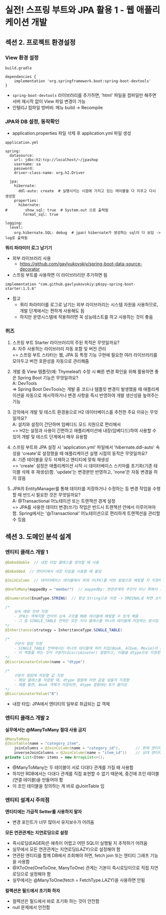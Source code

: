 # 실전! 스프링 부트와 JPA 활용 1 - 웹 애플리케이션 개발
## 섹션 2. 프로젝트 환경설정
### View 환경 설정
~~~
build.gradle

dependencies {
    implementation 'org.springframework.boot:spring-boot-devtools'
}
~~~
- `spring-boot-devtools` 라이브러리를 추가하면, 'html' 파일을 컴파일만 해주면 서버 재시작 없이 View 파일 변경이 가능
- 인텔리J 컴파일 방버비: 메뉴 build -> Recompile

### JPA와 DB 설정, 동작확인
- application.properties 파일 삭제 후 application.yml 파일 생성
~~~
application.yml

spring:
  datasource:
    url: jdbc:h2:tcp://localhost/~/jpashop
    username: sa
    password:
    driver-class-name: org.h2.Driver

  jpa:
    hibernate:
      ddl-auto: create  # 실행시키는 시점에 가지고 있는 테이블을 다 지우고 다시 생성함
    properties:
      hibernate:
#        show_sql: true  # System.out 으로 출력됨
        format_sql: true

logging:
  level:
    org.hibernate.SQL: debug  # jpa나 hibernate가 생성하는 sql이 다 보임 -> log로 출력됨
~~~

**쿼리 파라미터 로그 남기기**
- 외부 라이브러리 사용
    - https://github.com/gavlyukovskiy/spring-boot-data-source-decorator
- 스프링 부트를 사용하면 이 라이브러리만 추가하면 됨
~~~
implementation "com.github.gavlyukovskiy:p6spy-spring-boot-starter:1.5.6"
~~~
- 참고
    - 쿼리 파라미터를 로그로 남기는 외부 라이브러리는 시스템 자원을 사용하므로, 개발 단계에서는 편하게 사용해도 됨
    - 하지만 운영시스템에 적용하려면 꼭 성능테스트를 하고 사용하는 것이 좋음

### 퀴즈
1. 스프링 부트 Starter 라이브러리의 주된 목적은 무엇일까요?<br>
    A: 자주 사용하는 라이브러리 자동 포함 및 버전 관리<br>
    => 스프링 부트 스타터는 웹, JPA 등 특정 기능 구현에 필요한 여러 라이브러리를 모아두고 버전 호환성을 자동으로 관리해줌

2. 개발 중 View 템플릿(예: Thymeleaf) 수정 시 빠른 변경 확인을 위해 활용하면 좋은 Spring Boot 기능은 무엇일까요?<br>
    A: DevTools<br>
    => Spring Boot DevTools는 개발 중 코드나 템플릿 변경이 발생했을 때 애플리케이션을 자동으로 재시작하거나 변경 사항을 즉시 반영하여 개발 생산성을 높여주는 기능

3. 강의에서 개발 및 테스트 환경용으로 H2 데이터베이스를 추천한 주요 이유는 무엇일까요?<br>
    A: 설치와 설정이 간단하며 임베디드 모드 지원으로 편리해서<br>
    => H2는 설정과 사용이 간편하고 애플리케이션에 내장(임베디드)하여 사용할 수 있어 개발 및 테스트 단계에서 매우 유용함

4. 스프링 부트와 JPA 설정 시 'application.yml' 파일에서 'hibernate.ddl-auto' 속성을 'create'로 설정했을 때 애플리케이션 실행 시점의 동작은 무엇일까요?<br>
    A: 기존 테이블을 모두 삭제하고 엔티티에 맞춰 재생성<br>
    => 'create' 설정은 애플리케이션 시작 시 데이터베이스 스키마를 초기화(기존 테이블 삭제 후 재생성)함. 'update'는 변경분만 반영하고, 'none'은 자동 변경을 하지 않음

5. JPA의 EntityManager를 통해 데이터를 저장하거나 수정하는 등 변경 작업을 수행할 때 반드시 필요한 것은 무엇일까요?<br>
    A: @Transactional 어노테이션 또는 트랜잭션 경계 설정<br>
    => JPA를 사용한 데이터 변경(쓰기) 작업은 반드시 트랜잭션 안에서 이루어져야 함. Spring에서는 '@Transactional' 어노테이션으로 편리하게 트랜잭션을 관리할 수 있음

## 섹션 3. 도메인 분석 설계
### 엔티티 클래스 개발 1
~~~java
@Embeddable  // 내장 타입 클래스를 정의할 때 사용

@Embedded  // 엔티티에서 내장 타입을 사용할 때 붙임

@JoinColumn  // 데이터베이스 테이블에서 외래 키(FK)를 어떤 컬럼으로 매핑할 지 지정하는 어노테이션. 연관관계의 주인에 사용되며, 실제로 DB에 FK 컬럼이 생성되는 쪽임

@OneToMany(mappedBy = "member")  // mappedBy: 연관관계의 주인이 아닌 쪽에서 사용됨. 이 필드를 기준으로 DB에 FK 컬럼이 생성되지 않음

@Enumerated(EnumType.STRING)  // 항상 String으로 지정 -> ORDINAL로 하면 숫자로 되기 때문에 순서가 바뀌면 지정된 숫자도 바뀜

/*
    상속 매핑 전략 지정
    - JPA는 객체지향 언어의 상속 구조를 RDB 테이블에 매핑할 수 있게 해줌
    - 그 중 SINGLE_TABLE 전략은 모든 자식 클래스를 하나의 테이블에 저장하는 방식임
*/
@Inheritance(strategy = InheritanceType.SINGLE_TABLE)

/*
    구분자 컬럼 지정
    - SINGLE_TABLE 전략에서는 하나의 테이블에 여러 타입(Book, Album, Movie)이 들어가기 때문에, 어떤 클래스의 데이터인지 구분하는 컬럼이 필요함
    - 이 역할을 하는 것이 구분자(discriminator) 컬럼이고, 이름을 dtype으로 지정한 것
*/
@DiscriminatorColumn(name = "dtype")

/*
    구분자 컬럼에 저장할 값 지정
    - 해당 클래스를 저장할 때, dtype 컬럼에 어떤 값을 넣을지 지정함
    - 예를 들면, Book 객체가 저장되면, dtype 컬럼에는 B가 들어감
*/
@DiscriminatorValue("B")
~~~
- 내장 타입: JPA에서 엔티티의 일부로 취급되는 값 객체

### 엔티티 클래스 개발 2
**실무에서는 @ManyToMany 절대 사용 금지**
~~~java
@ManyToMany
@JoinTable(name = "category_item",
    joinColumns = @JoinColumn(name = "category_id"),       // 현재 엔티티(Category)의 FK
    inverseJoinColumns = @JoinColumn(name = "item_id"))    // 상대 엔티티(Item)의 FK
private List<Item> items = new ArrayList<>();
~~~
- @ManyToMany는 두 테이블이 서로 다대다 관계를 가질 때 사용함
- 하지만 RDB에서는 다대다 관계를 직접 표현할 수 없기 때문에, 중간에 조인 테이블(연결 테이블)을 만들어야 함
- 이 조인 테이블을 정의하는 게 바로 @JoinTable 임

### 엔티티 설계시 주의점
**엔티티에는 가급적 Setter를 사용하지 말자**
- 변경 포인트가 너무 많아서 유지보수가 어려움

**모든 연관관계는 지연로딩으로 설정**
- 즉시로딩(EAGER)은 예측이 어렵고 어떤 SQL이 실행될 지 추적하기 어려움
- 실무에서 모든 연관관계는 지연로딩(LAZY)으로 설정해야 함
- 연관된 엔티티를 함께 DB에서 조회해야 하면, fetch join 또는 엔티티 그래프 기능을 사용함
- @XToOne(OneToOne, ManyToOne) 관계는 기본이 즉시로딩이므로 직접 지연로딩으로 설정해야 함
- 실무에서는 @ManyToOne(fetch = FetchType.LAZY)을 사용하면 안됨

**컬렉션은 필드에서 초기화 하자**
- 컬렉션은 필드에서 바로 초기화 하는 것이 안전함
- null 문제에서 안전함



















